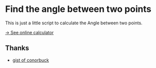 # Find the angle between two points
This is just a little script to calculate the Angle between two points.

[→ See online calculator](https://signalwerk.github.io/getangel/)

## Thanks
* [gist of conorbuck](https://gist.github.com/conorbuck/2606166)
